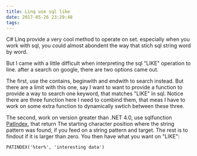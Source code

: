```yaml
---
title: Linq use sql like
date: 2017-05-26 23:29:48
tags:
---
```


C# Linq provide a very cool method to operate on set. especially when you work with sql, you could almost abondent the way that stich sql string word by word.

But I came with a little difficult when interpreting the sql "LIKE" operation to line. after a search on google, there are two options came out. 

The first, use the contains, beginwith and endwith to search instead. But there are a limit with this one, say I want to want to provide a function to provide a way to search one keyword, that matches "LIKE" in sql. Notice there are three function here I need to combind them, that meas I have to work on some extra function to dynamically swtich between these three.

The second, work on version greater than .NET 4.0, use sqlfunction [PatIndex](https://msdn.microsoft.com/en-us/library/system.data.objects.sqlclient.sqlfunctions.patindex.aspx), that return The starting character position where the string pattern was found, if you feed on a string pattern and target. The rest is to findout if it is larger than zero. You then have what you want on "LIKE":

`PATINDEX('%ter%', 'interesting data')`